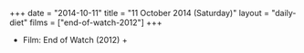 +++
date = "2014-10-11"
title = "11 October 2014 (Saturday)"
layout = "daily-diet"
films = ["end-of-watch-2012"]
+++


* Film: End of Watch (2012) +